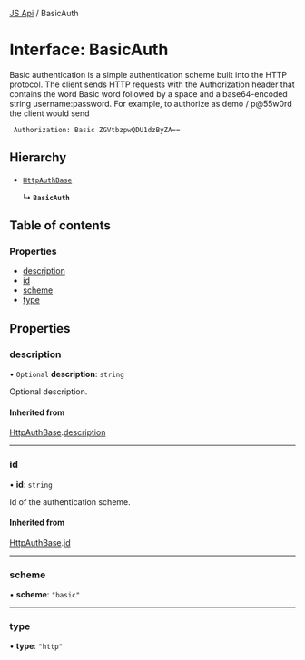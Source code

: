 [JS Api](../index.md) / BasicAuth

# Interface: BasicAuth

Basic authentication is a simple authentication scheme built into the HTTP protocol.
The client sends HTTP requests with the Authorization header that contains the word Basic word followed by a space and a base64-encoded string username:password.
For example, to authorize as demo / p@55w0rd the client would send
```
 Authorization: Basic ZGVtbzpwQDU1dzByZA==
```

## Hierarchy

- [`HttpAuthBase`](HttpAuthBase.md)

  ↳ **`BasicAuth`**

## Table of contents

### Properties

- [description](BasicAuth.md#description)
- [id](BasicAuth.md#id)
- [scheme](BasicAuth.md#scheme)
- [type](BasicAuth.md#type)

## Properties

### description

• `Optional` **description**: `string`

Optional description.

#### Inherited from

[HttpAuthBase](HttpAuthBase.md).[description](HttpAuthBase.md#description)

___

### id

• **id**: `string`

Id of the authentication scheme.

#### Inherited from

[HttpAuthBase](HttpAuthBase.md).[id](HttpAuthBase.md#id)

___

### scheme

• **scheme**: ``"basic"``

___

### type

• **type**: ``"http"``

